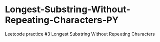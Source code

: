# Longest-Substring-Without-Repeating-Characters-PY
Leetcode practice #3 Longest Substring Without Repeating Characters
